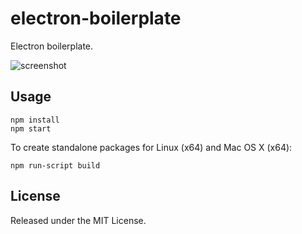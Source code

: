 # electron-boilerplate

Electron boilerplate.

![screenshot](http://i.imgur.com/Q1Kajv7.png)

## Usage

```
npm install
npm start
```

To create standalone packages for Linux (x64) and Mac OS X (x64):

```
npm run-script build
```

## License

Released under the MIT License.